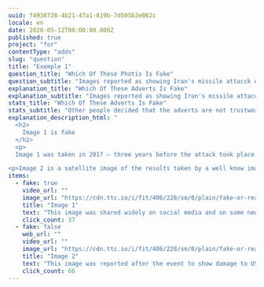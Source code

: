 ```yaml
---
uuid: f4938728-4b21-47a1-819b-7d505b2e062c
locale: en
date: 2020-05-12T00:00:00.000Z
published: true
project: "for"
contentType: "adds"
slug: "question"
title: "Exemple 1"
question_title: "Which Of These Photis Is Fake"
question_subtitle: "Images reported as showing Iran's missile attacck on a US base in Iraq on 7 Jan 2020 "
explanation_title: "Which Of These Adverts Is Fake"
explanation_subtitle: "Images reported as showing Iran's missile attacck on a US base in Iraq on 7 Jan 2020 "
stats_title: "Which Of These Adverts Is Fake"
stats_subtitle: "Other people decided that the adverts are not trustworthy"
explanation_description_html: "
  <h2>
    Image 1 is fake
  </h2>
  <p>
  Image 1 was taken in 2017 – three years before the attack took place.</p>

<p>Image 2 is a satellite image of the results taken by a well know imaging company Planet Labs, Inc, shared by Reuters, and published by BBC, New York Times, CNN, Al Jazeera and other news channels that are known to verify all the images they use in news reports.</p>"
items:
  - fake: true
    video_url: ""
    image_url: "https://cdn.ttc.io/i/fit/406/228/sm/0/plain/fake-or-real-news-edition/q3_1.jpg"
    title: "Image 1"
    text: "This image was shared widely on social media and on some new channels"
    click_count: 37
  - fake: false
    web_url: ""
    video_url: ""
    image_url: "https://cdn.ttc.io/i/fit/406/228/sm/0/plain/fake-or-real-news-edition/q3_2.jpg"
    title: "Image 2"
    text: "This image was reported after the event to show damage to US bases as a result of the attack."
    click_count: 66
---
```

